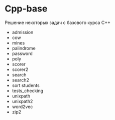 # Cpp-base

Решение некоторых задач с базового курса С++

- admission
- cow
- mines
- palindrome
- password
- poly
- scorer
- scorer2
- search
- search2
- sort students
- tests_checking
- unixpath
- unixpath2
- word2vec
- zip2
